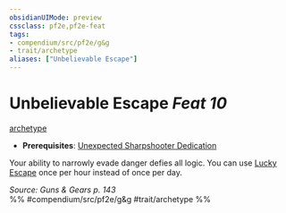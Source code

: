 ```yaml
---
obsidianUIMode: preview
cssclass: pf2e,pf2e-feat
tags:
- compendium/src/pf2e/g&g
- trait/archetype
aliases: ["Unbelievable Escape"]
---
```

# Unbelievable Escape  *Feat 10*  
[archetype](../../Rules/traits/archetype.md)  

- **Prerequisites**: [Unexpected Sharpshooter Dedication](unexpected-sharpshooter-dedication-g-g.md)

Your ability to narrowly evade danger defies all logic. You can use [Lucky Escape](lucky-escape-g-g.md) once per hour instead of once per day.

*Source: Guns & Gears p. 143*  
%% #compendium/src/pf2e/g&g #trait/archetype %%